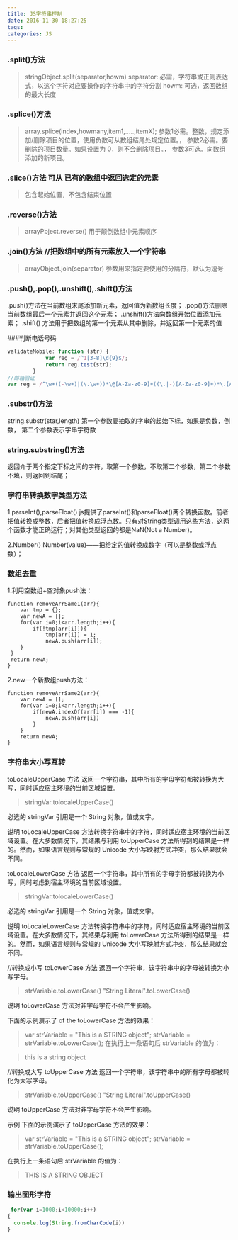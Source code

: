 ```yaml
---
title: JS字符串控制
date: 2016-11-30 18:27:25
tags:
categories: JS
---
```

### .split()方法
> stringObject.split(separator,howm)
> separator: 必需，字符串或正则表达式，以这个字符对应要操作的字符串中的字符分割
> howm: 可选，返回数组的最大长度

### .splice()方法
> array.splice(index,howmany,item1,.....,itemX);
> 参数1必需。整数，规定添加/删除项目的位置，使用负数可从数组结尾处规定位置。，
> 参数2必需。要删除的项目数量。如果设置为 0，则不会删除项目。，
> 参数3可选。向数组添加的新项目。

### .slice()方法   可从  已有的数组中返回选定的元素 
>包含起始位置，不包含结束位置

### .reverse()方法
> arrayPbject.reverse()
> 用于颠倒数组中元素顺序

### .join()方法  //把数组中的所有元素放入一个字符串
> arrayObject.join(separator)
> 参数用来指定要使用的分隔符，默认为逗号

### .push(),.pop(),.unshift(),.shift()方法
.push()方法在当前数组末尾添加新元素，返回值为新数组长度；
.pop()方法删除当前数组最后一个元素并返回这个元素；
.unshift()方法向数组开始位置添加元素；
.shift() 方法用于把数组的第一个元素从其中删除，并返回第一个元素的值

###判断电话号码
```javascript
validateMobile: function (str) {
            var reg = /^1[3-8]\d{9}$/;
            return reg.test(str);
        }
//邮箱验证
var reg = /^\w+((-\w+)|(\.\w+))*\@[A-Za-z0-9]+((\.|-)[A-Za-z0-9]+)*\.[A-Za-z0-9]+$/;
```

### .substr()方法
string.substr(star,length)
第一个参数要抽取的字串的起始下标，如果是负数，倒数，
第二个参数表示字串字符数

### string.substring()方法
返回介于两个指定下标之间的字符，取第一个参数，不取第二个参数，第二个参数不填，则返回到结尾；

### 字符串转换数字类型方法
1.parseInt(),parseFloat()
js提供了parseInt()和parseFloat()两个转换函数。前者把值转换成整数，后者把值转换成浮点数。只有对String类型调用这些方法，这两个函数才能正确运行；对其他类型返回的都是NaN(Not a Number)。

2.Number()
Number(value)——把给定的值转换成数字（可以是整数或浮点数）；

### 数组去重
1.利用空数组+空对象push法：
```
function removeArrSame1(arr){
	var tmp = {};
	var newA = [];
	for(var i=0;i<arr.length;i++){
 		if(!tmp[arr[i]]){
			tmp[arr[i]] = 1;
			newA.push(arr[i]);
	}
 }	
 return newA;
}
```
2.new一个新数组push方法：
```
function removeArrSame2(arr){
	var newA = [];
	for(var i=0;i<arr.length;i++){
		if(newA.indexOf(arr[i]) === -1){
			newA.push(arr[i])
		}
	}
	return newA;
}
```

### 字符串大小写互转
toLocaleUpperCase 方法
返回一个字符串，其中所有的字母字符都被转换为大写，同时适应宿主环境的当前区域设置。

> stringVar.tolocaleUpperCase()

必选的 stringVar 引用是一个 String 对象，值或文字。

说明
toLocaleUpperCase 方法转换字符串中的字符，同时适应宿主环境的当前区域设置。在大多数情况下，其结果与利用 toUpperCase 方法所得到的结果是一样的。然而，如果语言规则与常规的 Unicode 大小写映射方式冲突，那么结果就会不同。


toLocaleLowerCase 方法
返回一个字符串，其中所有的字母字符都被转换为小写，同时考虑到宿主环境的当前区域设置。

> stringVar.tolocaleLowerCase()

必选的 stringVar 引用是一个 String 对象，值或文字。

说明
toLocaleLowerCase 方法转换字符串中的字符，同时适应宿主环境的当前区域设置。在大多数情况下，其结果与利用 toLowerCase 方法所得到的结果是一样的。然而，如果语言规则与常规的 Unicode 大小写映射方式冲突，那么结果就会不同。

//转换成小写
toLowerCase 方法
返回一个字符串，该字符串中的字母被转换为小写字母。

> strVariable.toLowerCase()
> "String Literal".toLowerCase()

说明
toLowerCase 方法对非字母字符不会产生影响。

下面的示例演示了 of the toLowerCase 方法的效果：

> var strVariable = "This is a STRING object";
> strVariable = strVariable.toLowerCase();
在执行上一条语句后 strVariable 的值为：

> this is a string object

//转换成大写
toUpperCase 方法
返回一个字符串，该字符串中的所有字母都被转化为大写字母。

> strVariable.toUpperCase()
> "String Literal".toUpperCase()

说明
toUpperCase 方法对非字母字符不会产生影响。

示例
下面的示例演示了 toUpperCase 方法的效果：

> var strVariable = "This is a STRING object";
> strVariable = strVariable.toUpperCase();
> 
在执行上一条语句后 strVariable 的值为：

> THIS IS A STRING OBJECT


### 输出图形字符

```javascript
 for(var i=1000;i<10000;i++)
{
  console.log(String.fromCharCode(i))
}
```

